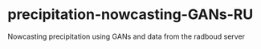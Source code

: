 # precipitation-nowcasting-GANs-RU
 Nowcasting precipitation using GANs and data from the radboud server
